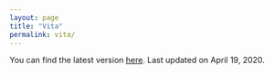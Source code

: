 ```yaml
---
layout: page
title: "Vita"
permalink: vita/
---
```


You can find the latest version [here](/assets/vita.pdf).
Last updated on April 19, 2020.
